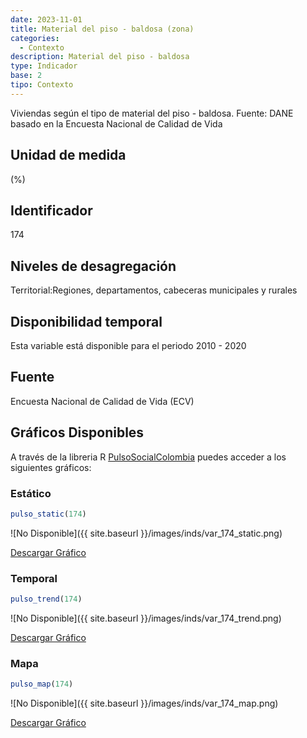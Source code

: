```yaml
---
date: 2023-11-01
title: Material del piso - baldosa (zona)
categories:
  - Contexto
description: Material del piso - baldosa
type: Indicador
base: 2
tipo: Contexto
--- 
```


Viviendas según el tipo de material del piso - baldosa.
Fuente: DANE basado en la Encuesta Nacional de Calidad de Vida

## Unidad de medida
(%)

## Identificador
174

## Niveles de desagregación
Territorial:Regiones, departamentos, cabeceras municipales y rurales

## Disponibilidad temporal
Esta variable está disponible para el periodo 2010 - 2020

## Fuente
Encuesta Nacional de Calidad de Vida (ECV)

## Gráficos Disponibles

A través de la libreria R [PulsoSocialColombia](https://github.com/pulsosocialcolombia/PulsoSocialColombia) puedes acceder a los siguientes gráficos:

### Estático

``` R
pulso_static(174)
```

![No Disponible]({{ site.baseurl }}/images/inds/var_174_static.png)

<a href='{{ site.baseurl }}/images/inds/var_174_static.png'>Descargar Gráfico</a>

### Temporal

``` R
pulso_trend(174)
```

![No Disponible]({{ site.baseurl }}/images/inds/var_174_trend.png)

<a href='{{ site.baseurl }}/images/inds/var_174_trend.png'>Descargar Gráfico</a>

### Mapa

``` R
pulso_map(174)
```

![No Disponible]({{ site.baseurl }}/images/inds/var_174_map.png)

<a href='{{ site.baseurl }}/images/inds/var_174_map.png'>Descargar Gráfico</a>